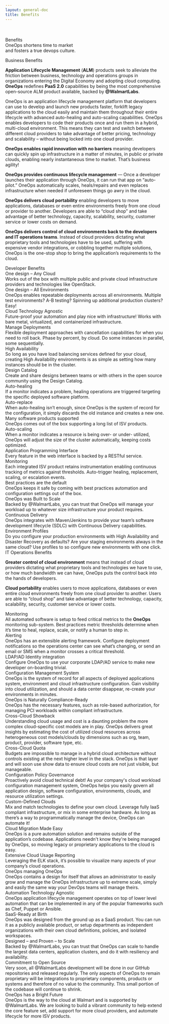 ```yaml
---
layout: general-doc
title: Benefits
---
```


<!--HERO CONTAINER-->
<div class="benefits-hero-unit">
  <div class="hero-info hero-headline-one">
    <br>
    <br>
    <div class="yellow">Benefits</div>
    <div class="white">OneOps shortens time to market</div>
    <div class="white">and fosters a true devops culture.</div>
  </div>
  <div class="hero-overlay"></div>
</div>

<a name="Business"></a>
<div id="business-benefits"></div>
<div class="center-text headline-one top-spacer bottom-spacer-small blue">
Business Benefits
</div>

__Application Lifecycle Management__ (__ALM__) products seek to alleviate the friction between business,
technology and operations groups in organizations entering the Digital Economy and adopting cloud
computing. __OneOps__ redefines __PaaS 2.0__ capabilities by being the most comprehensive open-source ALM product
available, backed by __@WalmartLabs__.

OneOps is an application lifecycle management platform that developers can use to develop and launch new products
faster, forklift legacy applications to the cloud easily and maintain them throughout their entire lifecycle with
advanced auto-healing and auto-scaling capabilities. OneOps enables developers to code their products once and run
them in a hybrid, multi-cloud environment. This means they can test and switch between different cloud providers
to take advantage of better pricing, technology and scalability – without being locked into one cloud provider.

__OneOps enables rapid innovation with no barriers__ meaning developers can quickly spin up infrastructure in a
matter of minutes, in public or private clouds, enabling nearly instantaneous time to market. That’s business
agility!

__OneOps provides continuous lifecycle management__ — Once a developer launches their application through OneOps,
it can run that app on “auto-pilot.” OneOps automatically scales, heals/repairs and even replaces infrastructure
when needed if unforeseen things go awry in the cloud.

__OneOps delivers cloud portability__ enabling developers to move applications, databases or even entire
environments freely from one cloud or provider to another. Developers are able to “cloud shop” and take advantage
of better technology, capacity, scalability, security, customer service or lower costs on demand.

__OneOps delivers control of cloud environments back to the developers and IT operations teams__. Instead of cloud
providers dictating what proprietary tools and technologies have to be used, suffering with expensive vendor
integrations, or cobbling together multiple solutions, OneOps is the one-stop shop to bring the application’s
requirements to the cloud.


<div id="developer-benefits"></div>
<!--DEVELOPER CONTAINER-->
<a name="Developer"></a>
<div class="center-text headline-one top-spacer bottom-spacer-small blue">
Developer Benefits
</div>

<div>
  <div class="col-md-4 di-item">
      <div class="ti-image">
          <i class="icon-noun_68229_cc oo-content-icons icons-blue"></i>
      </div>
      <div class="headline-two black">
          One design – Any Cloud
      </div>
      <div class="benefits-description">
          Works out of the box with multiple public and private cloud infrastructure
          providers and technologies like OpenStack.
      </div>
  </div>
  <div class="col-md-4 di-item">
      <div class="ti-image">
          <i class="icon-noun_74393_cc  oo-content-icons icons-blue"></i>
      </div>
      <div class="headline-two black">
          One design – All Environments
      </div>
      <div class="benefits-description">
          OneOps enables repeatable deployments across all environments. Multiple test environments? A-B testing?
          Spinning up additional production clusters? Easy!
      </div>
  </div>
  <div class="col-md-4 di-item">
      <div class="ti-image">
          <i class="icon-noun_68214_cc oo-content-icons icons-blue"></i>
      </div>
      <div class="headline-two black">
          Cloud Technology Agnostic
      </div>
      <div class="benefits-description">
          Future-proof your automation and play nice with infrastructure! Works with
          bare metal, virtualized, and containerized infrastructure.
      </div>
  </div>

  <div class="col-md-4 di-item">
      <div class="ti-image">
          <i class="icon-noun_69359_cc oo-content-icons icons-blue"></i>
      </div>
      <div class="headline-two black">
          Manage Deployments
      </div>
      <div class="benefits-description">
          Flexible deployment approaches with cancellation capabilities for when you need
          to roll back. Phase by percent, by cloud. Do some instances in parallel, some sequentially.
      </div>
  </div>
  <div class="col-md-4 di-item">
      <div class="ti-image">
          <i class="icon-noun_68887_cc  oo-content-icons icons-blue"></i>
      </div>
      <div class="headline-two black">
          High Availability
      </div>
      <div class="benefits-description">
          So long as you have load balancing services defined for your cloud, creating High
          Availability environments is as simple as setting how many instances should be in
          the cluster.
      </div>
  </div>
  <div class="col-md-4 di-item">
      <div class="ti-image">
          <i class="icon-noun_68389_cc oo-content-icons icons-blue"></i>
      </div>
      <div class="headline-two black">
          Design Catalog
      </div>
      <div class="benefits-description">
          Create and share designs between teams or with others in the open source community
          using the Design Catalog.
      </div>
  </div>
  <div class="col-md-4 di-item">
      <div class="ti-image">
          <i class="icon-noun_69810_cc oo-content-icons icons-blue"></i>
      </div>
      <div class="headline-two black">
          Auto-healing
      </div>
      <div class="benefits-description">
          If a monitor indicates a problem, healing operations are triggered targeting the specific
          deployed software platform.
      </div>
  </div>
  <div class="col-md-4 di-item">
      <div class="ti-image">
          <i class="icon-noun_67460_cc oo-content-icons icons-blue"></i>
      </div>
      <div class="headline-two black">
          Auto-replace
      </div>
      <div class="benefits-description">
          When auto-healing isn’t enough, since OneOps is the system of record for the
          configuration, it simply discards the old instance and creates a new one.
      </div>
  </div>
  <div class="col-md-4 di-item">
      <div class="ti-image">
          <i class="icon-noun_69672_cc oo-content-icons icons-blue"></i>
      </div>
      <div class="headline-two black">
          Many software products supported
      </div>
      <div class="benefits-description">
          OneOps comes out of the box supporting a long list of ISV products.
      </div>
  </div>

  <div class="col-md-4 di-item">
      <div class="ti-image">
          <i class="icon-noun_68790_cc oo-content-icons icons-blue"></i>
      </div>
      <div class="headline-two black">
          Auto-scaling
      </div>
      <div class="benefits-description">
          When a monitor indicates a resource is being over- or under- utilized, OneOps
          will adjust the size of the cluster automatically, keeping costs optimized.
      </div>
  </div>
  <div class="col-md-4 di-item">
      <div class="ti-image">
          <i class="icon-noun_69649_cc oo-content-icons icons-blue"></i>
      </div>
      <div class="headline-two black">
          Application Programming Interface
      </div>
      <div class="benefits-description">
          Every feature in the web interface is backed by a RESTful service.
      </div>
  </div>
  <div class="col-md-4 di-item">
      <div class="ti-image">
          <i class="icon-noun_68913_cc oo-content-icons icons-blue"></i>
      </div>
      <div class="headline-two black">
          Monitoring
      </div>
      <div class="benefits-description">
          Each integrated ISV product retains instrumentation 
          enabling continuous tracking of metrics against thresholds. Auto-trigger
          healing, replacement, scaling, or escalation events.
      </div>
  </div>

  <div class="col-md-4 di-item">
      <div class="ti-image">
          <i class="icon-noun_69938_cc oo-content-icons icons-blue"></i>
      </div>
      <div class="headline-two black">
          Best practices are the default
      </div>
      <div class="benefits-description">
          OneOps keeps it safe by coming with best practices automation and
          configuration settings out of the box.
      </div>
  </div>
  <div class="col-md-4 di-item">
      <div class="ti-image">
          <i class="icon-noun_69431_cc oo-content-icons icons-blue"></i>
      </div>
      <div class="headline-two black">
          OneOps was Built to Scale
      </div>
      <div class="benefits-description">
          Backed by @WalmartLabs, you can trust that OneOps will manage your
          workload up to whatever size infrastructure your product requires.
      </div>
  </div>
  <div class="col-md-4 di-item">
      <div class="ti-image">
          <i class="icon-noun_67558_cc oo-content-icons icons-blue"></i>
      </div>
      <div class="headline-two black">
          Continuous Delivery
      </div>
      <div class="benefits-description">
          OneOps integrates with Maven/Jenkins to provide your team’s software
          development lifecycle (SDLC) with Continuous Delivery capabilities.
      </div>
  </div>

  <div class="col-md-4 di-item">
      <div class="ti-image">
          <i class="icon-noun_68512_cc oo-content-icons icons-blue"></i>
      </div>
      <div class="headline-two black">
          Environment Profiles
      </div>
      <div class="benefits-description">
          Do you configure your production environments with High
          Availability and Disaster Recovery as defaults? Are your staging
          environments always in the same cloud? Use profiles to so configure new environments with one click.
      </div>
  </div>
  <div class="col-md-4 di-item">
      <div class="ti-image">
      </div>
      <div class="headline-two black">
      </div>
      <div class="benefits-description">
      </div>
  </div>
  <div class="col-md-4 di-item">
      <div class="ti-image">
      </div>
      <div class="headline-two black">
      </div>
      <div class="benefits-description">
      </div>
  </div>
</div>

<div id="it-operations-benefits"></div>
<!--IT OPERATIONS CONTAINER-->
<a name="itops"></a>
<div class="center-text headline-one top-spacer bottom-spacer-small blue">
IT Operations Benefits
</div>

__Greater control of cloud environment__ means that instead of cloud providers dictating what proprietary tools
and technologies we have to use, or how much bandwidth we can have, OneOps puts the control back into the hands of
developers.

__Cloud portability__ enables users to move applications, databases or even entire cloud environments freely from
one cloud provider to another. Users are able to “cloud shop” and take advantage of better technology, capacity,
scalability, security, customer service or lower costs.


<div>
  <div class="col-md-4 bf-item">
      <div class="ti-image">
          <i class="icon-noun_69903_cc oo-content-icons icons-blue"></i>
      </div>
      <div class="headline-two black">
          Monitoring
      </div>
      <div class="benefits-description">
          All automated software is setup to feed critical metrics to the
          <strong>OneOps</strong> monitoring sub-system. Best practices metric
          thresholds determine when it’s time to heal, replace, scale, or notify
          a human to step in.
      </div>
  </div>
  <div class="col-md-4 bf-item">
      <div class="ti-image">
          <i class="icon-noun_68266_cc oo-content-icons icons-blue"></i>
      </div>
      <div class="headline-two black">
          Alerting
      </div>
      <div class="benefits-description">
          OneOps has an extensible alerting framework. Configure deployment
          notifications so the operations center can see what’s changing, or send
          an email or SMS when a monitor crosses a critical threshold.
      </div>
  </div>
  <div class="col-md-4 bf-item">
      <div class="ti-image">
          <i class="icon-noun_69644_cc oo-content-icons icons-blue"></i>
      </div>
      <div class="headline-two black">
          LDAP/AD Identity integration
      </div>
      <div class="benefits-description">
          Configure OneOps to use your corporate LDAP/AD service to make new
          developer on-boarding trivial.
      </div>
  </div>

  <div class="col-md-4 bf-item">
      <div class="ti-image">
          <i class="icon-noun_68394_cc oo-content-icons icons-blue"></i>
      </div>
      <div class="headline-two black">
          Configuration Management System
      </div>
      <div class="benefits-description">
          OneOps is the system of record for all aspects of deployed applications
          system, environment and cloud infrastructure configuration. Gain visibility into cloud utilization, 
          and should a data center disappear, re-create your environments in minutes.
      </div>
  </div>
  <div class="col-md-4 bf-item">
      <div class="ti-image">
          <i class="icon-noun_69871_cc oo-content-icons icons-blue"></i>
      </div>
      <div class="headline-two black">
          OneOps is Naturally Compliance-Ready
      </div>
      <div class="benefits-description">
          OneOps has the necessary features, such as role-based authorization, for
          managing PCI workloads within compliant infrastructure.
      </div>
  </div>
  <div class="col-md-4 bf-item">
      <div class="ti-image">
          <i class="icon-noun_68039_cc oo-content-icons icons-blue"></i>
      </div>
      <div class="headline-two black">
          Cross-Cloud Showback
      </div>
      <div class="benefits-description">
          Understanding cloud usage and cost is a daunting problem the more complex
          cloud-specific cost models are in play. OneOps delivers great insights by estimating the cost 
          of utilized cloud resources across heterogeneous cost models/clouds by dimensions such as org, 
          team, product, provider, software type, etc.
      </div>
  </div>
  
  <div class="col-md-4 bf-item">
      <div class="ti-image">
          <i class="icon-noun_67758_cc oo-content-icons icons-blue"></i>
      </div>
      <div class="headline-two black">
          Cross-Cloud Quota
      </div>
      <div class="benefits-description">
          Budgets are impossible to manage in a hybrid cloud architecture without controls
          existing at the next higher level in the stack. OneOps is that layer and will soon use 
          show data to ensure cloud costs are not just visible, but manageable.
      </div>
  </div>
  <div class="col-md-4 bf-item">
      <div class="ti-image">
          <i class="icon-noun_69669_cc oo-content-icons icons-blue"></i>
      </div>
      <div class="headline-two black">
          Configuration Policy Governance
      </div>
      <div class="benefits-description">
          Proactively avoid cloud technical debt! As your company's cloud workload configuration management system, OneOps helps you easily govern all application design, software configuration, environments, clouds, and resource utilization settings.
      </div>
  </div>
  <div class="col-md-4 bf-item">
      <div class="ti-image">
          <i class="icon-noun_68222_cc oo-content-icons icons-blue"></i>
      </div>
      <div class="headline-two black">
          Custom-Defined Clouds
      </div>
      <div class="benefits-description">
          Mix and match technologies to define your own cloud. Leverage fully IaaS
          compliant infrastructure, or mix in some enterprise hardware. As long as
          there’s a way to programmatically manage the device, OneOps can automate it!
      </div>
  </div>

  <div class="col-md-4 bf-item">
      <div class="ti-image">
          <i class="icon-noun_68737_cc oo-content-icons icons-blue"></i>
      </div>
      <div class="headline-two black">
          Cloud Migration Made Easy
      </div>
      <div class="benefits-description">
          OneOps is a pure automation solution and remains outside of the application’s
          codebase. Applications needn't know they're being managed by OneOps, so moving legacy or proprietary applications to the cloud is easy.
      </div>
  </div>
  <div class="col-md-4 bf-item">
      <div class="ti-image">
          <i class="icon-noun_68025_cc oo-content-icons icons-blue"></i>
      </div>
      <div class="headline-two black">
          Extensive Cloud Usage Reporting
      </div>
      <div class="benefits-description">
          Leveraging the ELK stack, it’s possible to visualize many aspects of your
          company’s cloud operations.
      </div>
  </div>
  <div class="col-md-4 bf-item">
      <div class="ti-image">
          <i class="icon-noun_67565_cc oo-content-icons icons-blue"></i>
      </div>
      <div class="headline-two black">
          OneOps managing OneOps
      </div>
      <div class="benefits-description">
          OneOps contains a design for itself that allows an administrator to easily
          grow and manage the OneOps infrastructure up to extreme scale, simply and
          easily the same way your DevOps teams will manage theirs.
      </div>
  </div>

  <div class="col-md-4 bf-item">
      <div class="ti-image">
          <i class="icon-noun_69666_cc oo-content-icons icons-blue"></i>
      </div>
      <div class="headline-two black">
          Automation Technology Agnostic
      </div>
      <div class="benefits-description">
          OneOps application lifecycle management operates on top of lower level
          automation that can be implemented in any of the popular frameworks
          such as Chef, Puppet or Ansible.
      </div>
  </div>
  <div class="col-md-4 bf-item">
      <div class="ti-image">
          <i class="icon-noun_68236_cc oo-content-icons icons-blue"></i>
      </div>
      <div class="headline-two black">
          SaaS-Ready at Birth
      </div>
      <div class="benefits-description">
          OneOps was designed from the ground up as a SaaS product. You can run it as a publicly available product, or setup departments as
          independent organizations with their own cloud definitions, policies,
          and isolated workspaces.
      </div>
  </div>
  <div class="col-md-4 bf-item">
      <div class="ti-image">
          <i class="icon-noun_68055_cc oo-content-icons icons-blue"></i>
      </div>
      <div class="headline-two black">
          Designed – and Proven – to Scale
      </div>
      <div class="benefits-description">
          Backed by @WalmartLabs, you can trust that OneOps can scale to handle the
          largest data centers, application clusters, and do it with resiliency
          and availability.
      </div>
  </div>

  <div class="col-md-4 bf-item">
      <div class="ti-image">
          <i class="icon-noun_69701_cc oo-content-icons icons-blue"></i>
      </div>
      <div class="headline-two black">
          Commitment to Open Source
      </div>
      <div class="benefits-description">
          Very soon, all @WalmartLabs development will be done in our GitHub repositories and released regularly. The only aspects of OneOps to remain proprietary will be integrations to proprietary components, products or systems and
          therefore of no value to the community. This small portion of the codebase will continue to shrink.
      </div>
  </div>
  <div class="col-md-4 bf-item">
      <div class="ti-image">
          <i class="icon-noun_69759_cc oo-content-icons icons-blue"></i>
      </div>
      <div class="headline-two black">
          OneOps has a Bright Future
      </div>
      <div class="benefits-description">
          OneOps is the way to the cloud at Walmart and is supported by @WalmartLabs.
          We are looking to build a vibrant community to help extend the core feature
          set, add support for more cloud providers, and automate lifecycle for more
          ISV products.
      </div>
  </div>
  <div class="col-md-4 bf-item">
      <div class="ti-image">
      </div>
      <div class="headline-two black">
      </div>
      <div class="benefits-description">
      </div>
  </div>

</div>
